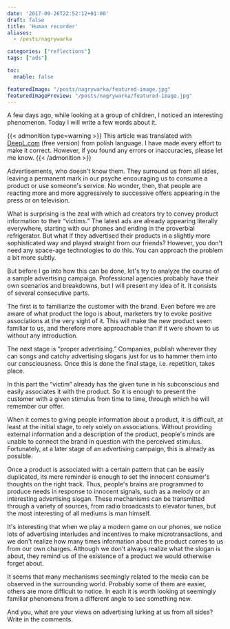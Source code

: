 ```yaml
---
date: '2017-09-26T22:52:12+01:00'
draft: false
title: 'Human recorder'
aliases:
  - /posts/nagrywarka

categories: ["reflections"]
tags: ["ads"]

toc:
  enable: false

featuredImage: "/posts/nagrywarka/featured-image.jpg"
featuredImagePreview: "/posts/nagrywarka/featured-image.jpg"
---
```


A few days ago, while looking at a group of children, I noticed an interesting phenomenon. Today I will write a few
words about it.

<!--more-->

{{< admonition type=warning >}}
This article was translated with [DeepL.com](https://deepl.com) (free version) from polish language. I have made every
effort to make it correct. However, if you found any errors or inaccuracies, please let me know.
{{< /admonition >}}

Advertisements, who doesn't know them. They surround us from all sides, leaving a permanent mark in our psyche
encouraging us to consume a product or use someone's service. No wonder, then, that people are reacting more and more
aggressively to successive offers appearing in the press or on television.

What is surprising is the zeal with which ad creators try to convey product information to their “victims.” The latest
ads are already appearing literally everywhere, starting with our phones and ending in the proverbial refrigerator.
But what if they advertised their products in a slightly more sophisticated way and played straight from our friends?
However, you don't need any space-age technologies to do this. You can approach the problem a bit more subtly.

But before I go into how this can be done, let's try to analyze the course of a sample advertising campaign.
Professional agencies probably have their own scenarios and breakdowns, but I will present my idea of it.
It consists of several consecutive parts.

The first is to familiarize the customer with the brand. Even before we are aware of what product the logo is about,
marketers try to evoke positive associations at the very sight of it. This will make the new product seem familiar to
us, and therefore more approachable than if it were shown to us without any introduction.

The next stage is “proper advertising.” Companies, publish wherever they can songs and catchy advertising slogans just
for us to hammer them into our consciousness. Once this is done the final stage, i.e. repetition, takes place.

In this part the “victim” already has the given tune in his subconscious and easily associates it with the product.
So it is enough to present the customer with a given stimulus from time to time, through which he will remember our 
offer.

When it comes to giving people information about a product, it is difficult, at least at the initial stage, to rely
solely on associations. Without providing external information and a description of the product, people's minds are
unable to connect the brand in question with the perceived stimulus. Fortunately, at a later stage of an advertising
campaign, this is already as possible.

Once a product is associated with a certain pattern that can be easily duplicated, its mere reminder is enough to set
the innocent consumer's thoughts on the right track. Thus, people's brains are programmed to produce needs in response
to innocent signals, such as a melody or an interesting advertising slogan. These mechanisms can be transmitted through
a variety of sources, from radio broadcasts to elevator tunes, but the most interesting of all mediums is man himself.

It's interesting that when we play a modern game on our phones, we notice lots of advertising interludes and incentives
to make microtransactions, and we don't realize how many times information about the product comes to us from our own
charges. Although we don't always realize what the slogan is about, they remind us of the existence of a product we
would otherwise forget about.

It seems that many mechanisms seemingly related to the media can be observed in the surrounding world. Probably some
of them are easier, others are more difficult to notice. In each it is worth looking at seemingly familiar phenomena
from a different angle to see something new.

And you, what are your views on advertising lurking at us from all sides? Write in the comments.
